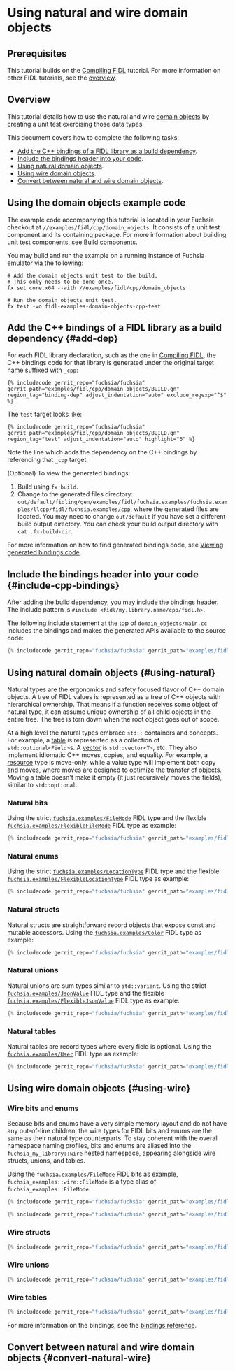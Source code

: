 # Using natural and wire domain objects

## Prerequisites

This tutorial builds on the [Compiling FIDL][fidl-intro] tutorial.
For more information on other FIDL tutorials, see the [overview][overview].

## Overview

This tutorial details how to use the natural and wire
[domain objects][glossary.domain-object] by creating a unit test exercising
those data types.

This document covers how to complete the following tasks:

* [Add the C++ bindings of a FIDL library as a build dependency](#add-dep).
* [Include the bindings header into your code](#include-cpp-bindings).
* [Using natural domain objects](#using-natural).
* [Using wire domain objects](#using-wire).
* [Convert between natural and wire domain objects](#convert-natural-wire).

## Using the domain objects example code

The example code accompanying this tutorial is located in your Fuchsia checkout
at `//examples/fidl/cpp/domain_objects`. It consists of a unit test component
and its containing package. For more information about building unit test
components, see [Build components][build-components].

You may build and run the example on a running instance of Fuchsia emulator via
the following:

```posix-terminal
# Add the domain objects unit test to the build.
# This only needs to be done once.
fx set core.x64 --with //examples/fidl/cpp/domain_objects

# Run the domain objects unit test.
fx test -vo fidl-examples-domain-objects-cpp-test
```

## Add the C++ bindings of a FIDL library as a build dependency {#add-dep}

<!-- TODO(fxbug.dev/98989): Talk about Bazel targets -->

For each FIDL library declaration, such as the one in
[Compiling FIDL][fidl-intro], the C++ bindings code for that library is
generated under the original target name suffixed with `_cpp`:

```gn
{% includecode gerrit_repo="fuchsia/fuchsia" gerrit_path="examples/fidl/cpp/domain_objects/BUILD.gn" region_tag="binding-dep" adjust_indentation="auto" exclude_regexp="^$" %}
```

The `test` target looks like:

```gn
{% includecode gerrit_repo="fuchsia/fuchsia" gerrit_path="examples/fidl/cpp/domain_objects/BUILD.gn" region_tag="test" adjust_indentation="auto" highlight="6" %}
```

Note the line which adds the dependency on the C++ bindings by referencing that
`_cpp` target.

(Optional) To view the generated bindings:

1. Build using `fx build`.
2. Change to the generated files directory:
   `out/default/fidling/gen/examples/fidl/fuchsia.examples/fuchsia.examples/llcpp/fidl/fuchsia.examples/cpp`,
   where the generated files are located. You may need to change `out/default`
   if you have set a different build output directory. You can check your build
   output directory with `cat .fx-build-dir`.

For more information on how to find generated bindings code, see
[Viewing generated bindings code][generated-code].

## Include the bindings header into your code {#include-cpp-bindings}

After adding the build dependency, you may include the bindings header. The
include pattern is `#include <fidl/my.library.name/cpp/fidl.h>`.

The following include statement at the top of `domain_objects/main.cc` includes
the bindings and makes the generated APIs available to the source code:

```cpp
{% includecode gerrit_repo="fuchsia/fuchsia" gerrit_path="examples/fidl/cpp/domain_objects/main.cc" region_tag="include" %}
```

## Using natural domain objects {#using-natural}

Natural types are the ergonomics and safety focused flavor of C++ domain
objects. A tree of FIDL values is represented as a tree of C++ objects with
hierarchical ownership. That means if a function receives some object of natural
type, it can assume unique ownership of all child objects in the entire tree.
The tree is torn down when the root object goes out of scope.

At a high level the natural types embrace `std::` containers and concepts. For
example, a [table][table] is represented as a collection of
`std::optional<Field>`s. A [vector][vector] is `std::vector<T>`, etc. They also
implement idiomatic C++ moves, copies, and equality. For example, a
[resource][resource] type is move-only, while a value type will implement both
copy and moves, where moves are designed to optimize the transfer of objects.
Moving a table doesn't make it empty (it just recursively moves the fields),
similar to `std::optional`.

### Natural bits

Using the strict [`fuchsia.examples/FileMode`][fidl-file] FIDL type and the
flexible [`fuchsia.examples/FlexibleFileMode`][fidl-file] FIDL type as example:

```cpp
{% includecode gerrit_repo="fuchsia/fuchsia" gerrit_path="examples/fidl/cpp/domain_objects/main.cc" region_tag="natural-bits" adjust_indentation="auto" exclude_regexp="^TEST|^}" %}
```

### Natural enums

Using the strict [`fuchsia.examples/LocationType`][fidl-file] FIDL type and the
flexible [`fuchsia.examples/FlexibleLocationType`][fidl-file] FIDL type as
example:

```cpp
{% includecode gerrit_repo="fuchsia/fuchsia" gerrit_path="examples/fidl/cpp/domain_objects/main.cc" region_tag="natural-enums" adjust_indentation="auto" exclude_regexp="^TEST|^}" %}
```

### Natural structs

Natural structs are straightforward record objects that expose const and mutable
accessors. Using the [`fuchsia.examples/Color`][fidl-file] FIDL type as example:

```cpp
{% includecode gerrit_repo="fuchsia/fuchsia" gerrit_path="examples/fidl/cpp/domain_objects/main.cc" region_tag="natural-structs" adjust_indentation="auto" exclude_regexp="^TEST|^}" %}
```

### Natural unions

Natural unions are sum types similar to `std::variant`. Using the strict
[`fuchsia.examples/JsonValue`][fidl-file] FIDL type and the flexible
[`fuchsia.examples/FlexibleJsonValue`][fidl-file] FIDL type as example:

```cpp
{% includecode gerrit_repo="fuchsia/fuchsia" gerrit_path="examples/fidl/cpp/domain_objects/main.cc" region_tag="natural-unions" adjust_indentation="auto" exclude_regexp="^TEST|^}" %}
```

### Natural tables

Natural tables are record types where every field is optional. Using the
[`fuchsia.examples/User`][fidl-file] FIDL type as example:

```cpp
{% includecode gerrit_repo="fuchsia/fuchsia" gerrit_path="examples/fidl/cpp/domain_objects/main.cc" region_tag="natural-tables" adjust_indentation="auto" exclude_regexp="^TEST|^}" %}
```

## Using wire domain objects {#using-wire}

<!-- TODO(fxbug.dev/103483): Write more about the domain objects -->

### Wire bits and enums

Because bits and enums have a very simple memory layout and do not have any
out-of-line children, the wire types for FIDL bits and enums are the same as
their natural type counterparts. To stay coherent with the overall namespace
naming profiles, bits and enums are aliased into the `fuchsia_my_library::wire`
nested namespace, appearing alongside wire structs, unions, and tables.

Using the `fuchsia.examples/FileMode` FIDL bits as example,
`fuchsia_examples::wire::FileMode` is a type alias of
`fuchsia_examples::FileMode`.

```cpp
{% includecode gerrit_repo="fuchsia/fuchsia" gerrit_path="examples/fidl/cpp/domain_objects/main.cc" region_tag="wire-bits" adjust_indentation="auto" exclude_regexp="^TEST|^}" %}
```

```cpp
{% includecode gerrit_repo="fuchsia/fuchsia" gerrit_path="examples/fidl/cpp/domain_objects/main.cc" region_tag="wire-enums" adjust_indentation="auto" exclude_regexp="^TEST|^}" %}
```

### Wire structs

```cpp
{% includecode gerrit_repo="fuchsia/fuchsia" gerrit_path="examples/fidl/cpp/domain_objects/main.cc" region_tag="wire-structs" adjust_indentation="auto" exclude_regexp="^TEST|^}" %}
```

### Wire unions

```cpp
{% includecode gerrit_repo="fuchsia/fuchsia" gerrit_path="examples/fidl/cpp/domain_objects/main.cc" region_tag="wire-unions" adjust_indentation="auto" exclude_regexp="^TEST|^}" %}
```

### Wire tables

```cpp
{% includecode gerrit_repo="fuchsia/fuchsia" gerrit_path="examples/fidl/cpp/domain_objects/main.cc" region_tag="wire-tables" adjust_indentation="auto" exclude_regexp="^TEST|^}" %}
```

For more information on the bindings, see the
[bindings reference][bindings-ref].

## Convert between natural and wire domain objects {#convert-natural-wire}

<!-- TODO(fxbug.dev/103483): Write the conversion tutorials -->

<!-- xrefs -->
[build-components]: /docs/development/components/build.md#unit-tests
[generated-code]: /docs/development/languages/fidl/guides/generated-code.md#c-family
[bindings-ref]: /docs/reference/fidl/bindings/cpp-bindings.md
[fidl-intro]: /docs/development/languages/fidl/tutorials/fidl.md
[fidl-file]: /examples/fidl/fuchsia.examples/types.test.fidl
[glossary.domain-object]: /docs/glossary#domain-object
[overview]: /docs/development/languages/fidl/tutorials/overview.md
[resource]: /docs/reference/fidl/language/language.md#value-vs-resource
[server-tut]: /docs/development/languages/fidl/tutorials/cpp/basics/server.md
[table]: /docs/reference/fidl/language/language.md#tables
[vector]: /docs/reference/fidl/language/language.md#vectors
